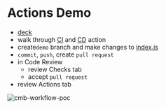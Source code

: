 # Actions Demo
- [deck](https://docs.google.com/presentation/d/1X6X_wcBcu-nctwdvbxdx90EJwYyimKHmpbWadM2_rmA/edit#slide=id.g714cb9b105_0_2709)
- walk through [CI](.github/workflows/ci.yml) and [CD](.github/workflows/deploy-prod.yml) action
- create`demo` branch and make changes to [index.js](src/index.js)
- `commit`, `push`, create `pull request`
- in Code Review
  - review Checks tab
  - accept `pull request`
- review Actions tab

![cmb-workflow-poc](https://user-images.githubusercontent.com/472448/73826394-a6153e80-4838-11ea-96ad-494deef66afe.png)
